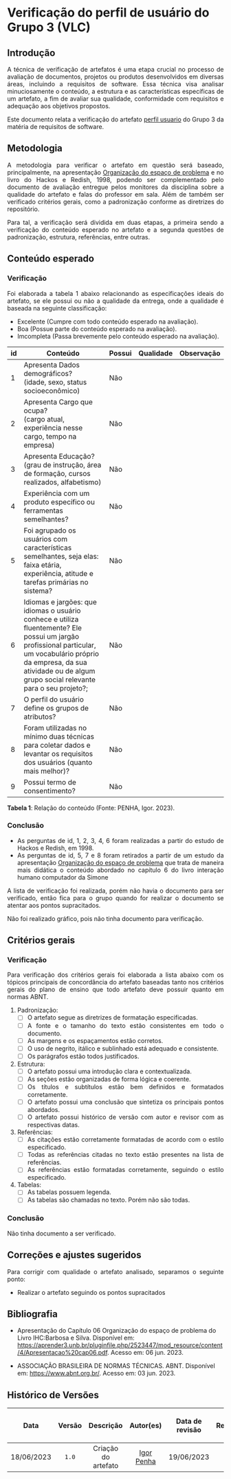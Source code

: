 <div class="body">

# Verificação do perfil de usuário do Grupo 3 (VLC)

## Introdução

<div align="justify">

A técnica de verificação de artefatos é uma etapa crucial no processo de avaliação de documentos, projetos ou produtos desenvolvidos em diversas áreas, incluindo a requisitos de software. Essa técnica visa analisar minuciosamente o conteúdo, a estrutura e as características específicas de um artefato, a fim de avaliar sua qualidade, conformidade com requisitos e adequação aos objetivos propostos.

Este documento relata a verificação do artefato [perfil usuario]() do Grupo 3 da matéria de requisitos de software.

## Metodologia

A metodologia para verificar o artefato em questão será baseado, principalmente, na apresentação [Organização do espaço de problema](https://aprender3.unb.br/pluginfile.php/2523447/mod_resource/content/4/Apresentacao%20cap06.pdf) e no livro do Hackos e Redish, 1998, podendo ser complementado pelo documento de avaliação entregue pelos monitores da disciplina sobre a qualidade do artefato e falas do professor em sala. Além de também ser verificado critérios gerais, como a padronização conforme as diretrizes do repositório.

Para tal, a verificação será dividida em duas etapas, a primeira sendo a verificação do conteúdo esperado no artefato e a segunda questões de padronização, estrutura, referências, entre outras.


## Conteúdo esperado

### Verificação

Foi elaborada a tabela 1 abaixo relacionando as especificações ideais do artefato, se ele possui ou não a qualidade da entrega, onde a qualidade é baseada na seguinte classificação:

- Excelente (Cumpre com todo conteúdo esperado na avaliação).
- Boa (Possue parte do conteúdo esperado na avaliação).
- Imcompleta (Passa brevemente pelo conteúdo esperado na avaliação).

| id | Conteúdo | Possui | Qualidade | Observação |
| - | - | - | - | - |
| 1 | Apresenta Dados demográficos? </br> (idade, sexo, status socioeconômico) </br>| Não |  |  |
| 2 | Apresenta Cargo que ocupa? </br> (cargo atual, experiência nesse cargo, tempo na empresa) </br> | Não |  |  |
| 3 | Apresenta Educação? </br> (grau de instrução, área de formação, cursos realizados, alfabetismo) </br>| Não |  |  |
| 4 | Experiência com um produto específico ou ferramentas semelhantes? | Não |  |  |
| 5 | Foi agrupado os usuários com características semelhantes, seja elas: faixa etária, experiência, atitude e tarefas primárias no sistema? | Não |  |  |
| 6 | Idiomas e jargões: que idiomas o usuário conhece e utiliza fluentemente? Ele possui um jargão profissional particular, um vocabulário próprio da empresa, da sua atividade ou de algum grupo social relevante para o seu projeto?; | Não |  |  |
| 7 | O perfil do usuário define os grupos de atributos? | Não |  |  |
| 8 | Foram utilizadas no mínimo duas técnicas para coletar dados e levantar os requisitos dos usuários (quanto mais melhor)? | Não |  |  |
| 9 | Possui termo de consentimento? | Não |  |  |

<b>Tabela 1</b>: Relação do conteúdo (Fonte: PENHA, Igor. 2023).

### Conclusão

- As perguntas de id, 1, 2, 3, 4, 6 foram realizadas a partir do estudo de Hackos e Redish, em 1998. 
- As perguntas de id, 5, 7 e 8 foram retirados a partir de um estudo da apresentação [Organização do espaço de problema](https://aprender3.unb.br/pluginfile.php/2523447/mod_resource/content/4/Apresentacao%20cap06.pdf) que trata de maneira mais didática o conteúdo abordado no capítulo 6 do livro interação humano computador da Simone

A lista de verificação foi realizada, porém não havia o documento para ser verificado, então fica para o grupo quando for realizar o documento se atentar aos pontos supracitados.

Não foi realizado gráfico, pois não tinha documento para verificação.


## Critérios gerais

### Verificação

Para verificação dos critérios gerais foi elaborada a lista abaixo com os tópicos principais de concordância do artefato baseadas tanto nos critérios gerais do plano de ensino que todo artefato deve possuir quanto em normas ABNT.

1. Padronização:
   - [ ] O artefato segue as diretrizes de formatação especificadas.
   - [ ] A fonte e o tamanho do texto estão consistentes em todo o documento.
   - [ ] As margens e os espaçamentos estão corretos.
   - [ ] O uso de negrito, itálico e sublinhado está adequado e consistente.
   - [ ] Os parágrafos estão todos justificados.

2. Estrutura:
   - [ ] O artefato possui uma introdução clara e contextualizada.
   - [ ] As seções estão organizadas de forma lógica e coerente.
   - [ ] Os títulos e subtítulos estão bem definidos e formatados corretamente.
   - [ ] O artefato possui uma conclusão que sintetiza os principais pontos abordados.
   - [ ] O artefato possui histórico de versão com autor e revisor com as respectivas datas.

3. Referências:
   - [ ] As citações estão corretamente formatadas de acordo com o estilo especificado.
   - [ ] Todas as referências citadas no texto estão presentes na lista de referências.
   - [ ] As referências estão formatadas corretamente, seguindo o estilo especificado.

4. Tabelas:
   - [ ] As tabelas possuem legenda.
   - [ ] As tabelas são chamadas no texto. Porém não são todas.

### Conclusão

Não tinha documento a ser verificado.

## Correções e ajustes sugeridos

Para corrigir com qualidade o artefato analisado, separamos o seguinte ponto:
- Realizar o artefato seguindo os pontos supracitados

</div>

## Bibliografia

- Apresentação do Capítulo 06 Organização do espaço de problema do Livro IHC:Barbosa e Silva. Disponível em: https://aprender3.unb.br/pluginfile.php/2523447/mod_resource/content/4/Apresentacao%20cap06.pdf. Acesso em: 06 jun. 2023.

- ASSOCIAÇÃO BRASILEIRA DE NORMAS TÉCNICAS. ABNT. Disponível em: <https://www.abnt.org.br/>. Acesso em: 03 jun. 2023.


## Histórico de Versões

| <p align="center">Data</p> | <p align="center">Versão</p> | <p align="center">Descrição</p> | <p align="center">Autor(es)</p> | <p align="center">Data de revisão</p> | <p align="center">Revisor(es)</p> |
| :-: | :-: | :-: | :-: | :-: | :-: |
| 18/06/2023 | `1.0` | Criação do artefato |  [Igor Penha](https://github.com/igorpenhaa) | 19/06/2023 | [Bruno Ribeiro](https://github.com/brunoriibeiro) |

</div>